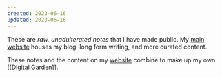 ```yaml
---
created: 2023-06-16
updated: 2023-06-16
---
```


These are *raw, unadulterated notes* that I have made public. My [main website][chambers.io] houses my blog, long form writing, and more curated content.

These notes and the content on my [website][chambers.io] combine to make up my own [[Digital Garden]].

<!-- refs -->
[chambers.io]: https://chambers.io